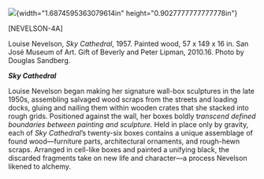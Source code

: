 ![](media/image1.png){width="1.6874595363079614in" height="0.9027777777777778in"}

\[NEVELSON-4A\]

Louise Nevelson, *Sky Cathedral*, 1957. Painted wood, 57 x 149 x 16 in. San José Museum of Art. Gift of Beverly and Peter Lipman, 2010.16. Photo by Douglas Sandberg.

***Sky Cathedral***

Louise Nevelson began making her signature wall-box sculptures in the late 1950s, assembling salvaged wood scraps from the streets and loading docks, gluing and nailing them within wooden crates that she stacked into rough grids. Positioned against the wall, her boxes boldly t*ranscend defined boundaries between painting and sculpture.* Held in place only by gravity, each of *Sky Cathedral*’s twenty-six boxes contains a unique assemblage of found wood—furniture parts, architectural ornaments, and rough-hewn scraps. Arranged in cell-like boxes and painted a unifying black, the discarded fragments take on new life and character—a process Nevelson likened to alchemy.
